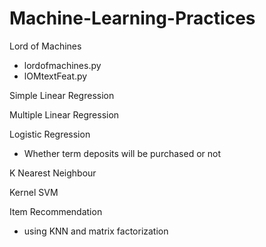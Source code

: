 # Machine-Learning-Practices

Lord of Machines
- lordofmachines.py
- lOMtextFeat.py

Simple Linear Regression

Multiple Linear Regression

Logistic Regression
- Whether term deposits will be purchased or not

K Nearest Neighbour

Kernel SVM

Item Recommendation
- using KNN and matrix factorization
